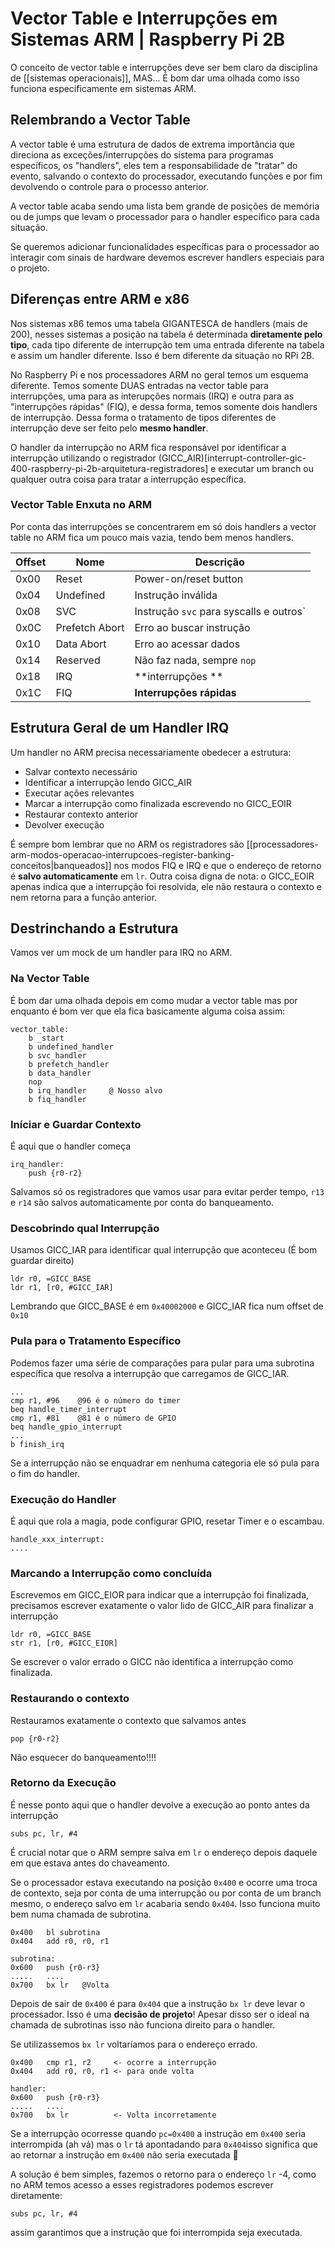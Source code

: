 # Vector Table e Interrupções em Sistemas ARM | Raspberry Pi 2B
O conceito de vector table e interrupções deve ser bem claro da disciplina de [[sistemas operacionais]], MAS... É bom dar uma olhada como isso funciona especificamente em sistemas ARM.
## Relembrando a Vector Table
A vector table é uma estrutura de dados de extrema importância que direciona as exceções/interrupções do sistema para programas específicos, os "handlers", eles tem a responsabilidade de "tratar" do evento, salvando o contexto do processador, executando funções e por fim devolvendo o controle para o processo anterior.

A vector table acaba sendo uma lista bem grande de posições de memória ou de jumps que levam o processador para o handler específico para cada situação.

Se queremos adicionar funcionalidades específicas para o processador ao interagir com sinais de hardware devemos escrever handlers especiais para o projeto.
## Diferenças entre ARM e x86
Nos sistemas x86 temos uma tabela GIGANTESCA de handlers (mais de 200), nesses sistemas a posição na tabela é determinada **diretamente pelo tipo**, cada tipo diferente de interrupção tem uma entrada diferente na tabela e assim um handler diferente. Isso é bem diferente da situação no RPi 2B.

No Raspberry Pi e nos processadores ARM no geral temos um esquema diferente. Temos somente DUAS entradas na vector table para interrupções, uma para as interupções normais (IRQ) e outra para as "interrupções rápidas" (FIQ), e dessa forma, temos somente dois handlers de interrupção. Dessa forma o tratamento de tipos diferentes de interrupção deve ser feito pelo **mesmo handler**.

O handler da interrupção no ARM fica responsável por identificar a interrupção utilizando o registrador (GICC_AIR)[interrupt-controller-gic-400-raspberry-pi-2b-arquitetura-registradores] e executar um branch ou qualquer outra coisa para tratar a interrupção específica.

### Vector Table Enxuta no ARM
Por conta das interrupções se concentrarem em só dois handlers a vector table no ARM fica um pouco mais vazia, tendo bem menos handlers.

| Offset | Nome           | Descrição                               |
| ------ | -------------- | --------------------------------------- |
| 0x00   | Reset          | Power-on/reset button                   |
| 0x04   | Undefined      | Instrução inválida                      |
| 0x08   | SVC            | Instrução `svc` para syscalls e outros` |
| 0x0C   | Prefetch Abort | Erro ao buscar instrução                |
| 0x10   | Data Abort     | Erro ao acessar dados                   |
| 0x14   | Reserved       | Não faz nada, sempre `nop`              |
| 0x18   | IRQ            | **interrupções **                       |
| 0x1C   | FIQ            | **Interrupções rápidas**                |

## Estrutura Geral de um Handler IRQ
Um handler no ARM precisa necessariamente obedecer a estrutura:
- Salvar contexto necessário
- Identificar a interrupção lendo GICC_AIR
- Executar ações relevantes
- Marcar a interrupção como finalizada escrevendo no GICC_EOIR
- Restaurar contexto anterior
- Devolver execução

É sempre bom lembrar que no ARM os registradores são [[processadores-arm-modos-operacao-interrupcoes-register-banking-conceitos|banqueados]] nos modos FIQ e IRQ e que o endereço de retorno é **salvo automaticamente** em `lr`. Outra coisa digna de nota: o GICC_EOIR apenas indica que a interrupção foi resolvida, ele não restaura o contexto e nem retorna para a função anterior.

## Destrinchando a Estrutura
Vamos ver um mock de um handler para IRQ no ARM.
### Na Vector Table
É bom dar uma olhada depois em como mudar a vector table mas por enquanto é bom ver que ela fica basicamente alguma coisa assim:
```armasm
vector_table:
	b _start
	b undefined_handler
	b svc_handler
	b prefetch_handler
	b data_handler
	nop
	b irq_handler     @ Nosso alvo
	b fiq_handler
```

### Iníciar e Guardar Contexto
É aqui que o handler começa
```armasm
irq_handler:
	push {r0-r2}
```
Salvamos só os registradores que vamos usar para evitar perder tempo, `r13` e `r14` são salvos automaticamente por conta do banqueamento.

### Descobrindo qual Interrupção
Usamos GICC_IAR para identificar qual interrupção que aconteceu (É bom guardar direito)
```armasm
ldr r0, =GICC_BASE
ldr r1, [r0, #GICC_IAR]
```
Lembrando que GICC_BASE é em `0x40002000` e GICC_IAR fica num offset de `0x10`

### Pula para o Tratamento Específico
Podemos fazer uma série de comparações para pular para uma subrotina específica que resolva a interrupção que carregamos de GICC_IAR.
```armasm
...
cmp r1, #96    @96 é o número do timer
beq handle_timer_interrupt
cmp r1, #81    @81 é o número de GPIO
beq handle_gpio_interrupt
...
b finish_irq
```
Se a interrupção não se enquadrar em nenhuma categoria ele só pula para o fim do handler.

### Execução do Handler
É aqui que rola a magia, pode configurar GPIO, resetar Timer e o escambau.
```armasm
handle_xxx_interrupt:
....
```

### Marcando a Interrupção como concluída
Escrevemos em GICC_EIOR para indicar que a interrupção foi finalizada, precisamos escrever exatamente o valor lido de GICC_AIR para finalizar a interrupção
```armasm
ldr r0, =GICC_BASE
str r1, [r0, #GICC_EIOR]
```
Se escrever o valor errado o GICC não identifica a interrupção como finalizada.

### Restaurando o contexto
Restauramos exatamente o contexto que salvamos antes
```armasm
pop {r0-r2}
```
Não esquecer do banqueamento!!!!
### Retorno da Execução
É nesse ponto aqui que o handler devolve a execução ao ponto antes da interrupção
```arasm
subs pc, lr, #4
```
É crucial notar que o ARM sempre salva em `lr` o endereço depois daquele em que estava antes do chaveamento.

Se o processador estava executando na posição `0x400` e ocorre uma troca de contexto, seja por conta de uma interrupção ou por conta de um branch mesmo, o endereço salvo em `lr` acabaria sendo `0x404`. Isso funciona muito bem numa chamada de subrotina. 

```arasm
0x400   bl subrotina
0x404   add r0, r0, r1

subrotina:
0x600   push {r0-r3}
.....   ....
0x700   bx lr   @Volta 
```
Depois de sair de `0x400` é para `0x404` que a instrução `bx lr` deve levar o processador. Isso é uma **decisão de projeto**! Apesar disso ser o ideal na chamada de subrotinas isso não funciona direito para o handler.

Se utilizassemos `bx lr` voltaríamos para o endereço errado.
```arasm
0x400   cmp r1, r2     <- ocorre a interrupção
0x404   add r0, r0, r1 <- para onde volta

handler:
0x600   push {r0-r3}
.....   ....
0x700   bx lr          <- Volta incorretamente 
```
Se a interrupção ocorresse quando `pc=0x400` a instrução em `0x400` seria interrompida (ah vá) mas o `lr` tá apontadando para `0x404`isso significa que ao retornar a instrução em `0x400` não seria executada 🤔

A solução é bem simples, fazemos o retorno para o endereço `lr` -4, como no ARM temos acesso a esses registradores podemos escrever diretamente:
```arasm
subs pc, lr, #4
```
assim garantimos que a instrução que foi interrompida seja executada.